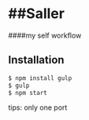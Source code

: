 ##Saller
========

####my self workflow

Installation
--------------

```bash
$ npm install gulp
$ gulp
$ npm start
```
tips: only one port



